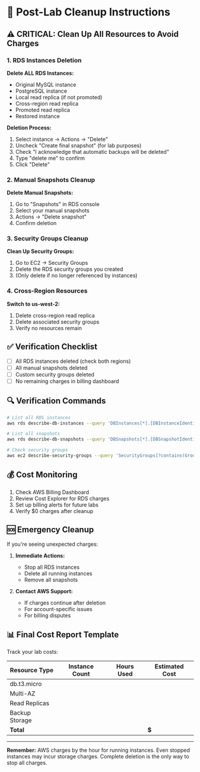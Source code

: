 # 🧹 Post-Lab Cleanup Instructions

## ⚠️ CRITICAL: Clean Up All Resources to Avoid Charges

### 1. RDS Instances Deletion

**Delete ALL RDS Instances:**
- Original MySQL instance
- PostgreSQL instance  
- Local read replica (if not promoted)
- Cross-region read replica
- Promoted read replica
- Restored instance

**Deletion Process:**
1. Select instance → Actions → "Delete"
2. Uncheck "Create final snapshot" (for lab purposes)
3. Check "I acknowledge that automatic backups will be deleted"
4. Type "delete me" to confirm
5. Click "Delete"

### 2. Manual Snapshots Cleanup

**Delete Manual Snapshots:**
1. Go to "Snapshots" in RDS console
2. Select your manual snapshots
3. Actions → "Delete snapshot"
4. Confirm deletion

### 3. Security Groups Cleanup

**Clean Up Security Groups:**
1. Go to EC2 → Security Groups
2. Delete the RDS security groups you created
3. (Only delete if no longer referenced by instances)

### 4. Cross-Region Resources

**Switch to us-west-2:**
1. Delete cross-region read replica
2. Delete associated security groups
3. Verify no resources remain

## ✅ Verification Checklist

- [ ] All RDS instances deleted (check both regions)
- [ ] All manual snapshots deleted
- [ ] Custom security groups deleted
- [ ] No remaining charges in billing dashboard

## 🔍 Verification Commands

```bash
# List all RDS instances
aws rds describe-db-instances --query 'DBInstances[*].[DBInstanceIdentifier,DBInstanceStatus]' --output table

# List all snapshots
aws rds describe-db-snapshots --query 'DBSnapshots[*].[DBSnapshotIdentifier,Status]' --output table

# Check security groups
aws ec2 describe-security-groups --query 'SecurityGroups[?contains(GroupName, `rds`)].GroupName' --output table
```

## 💰 Cost Monitoring

1. Check AWS Billing Dashboard
2. Review Cost Explorer for RDS charges
3. Set up billing alerts for future labs
4. Verify $0 charges after cleanup

## 🆘 Emergency Cleanup

If you're seeing unexpected charges:

1. **Immediate Actions:**
   - Stop all RDS instances
   - Delete all running instances
   - Remove all snapshots

2. **Contact AWS Support:**
   - If charges continue after deletion
   - For account-specific issues
   - For billing disputes

## 📊 Final Cost Report Template

Track your lab costs:

| Resource Type | Instance Count | Hours Used | Estimated Cost |
|---------------|----------------|------------|----------------|
| db.t3.micro | | | |
| Multi-AZ | | | |
| Read Replicas | | | |
| Backup Storage | | | |
| **Total** | | | **$** |

---

**Remember:** AWS charges by the hour for running instances. Even stopped instances may incur storage charges. Complete deletion is the only way to stop all charges.
